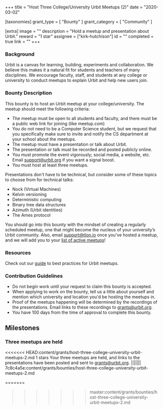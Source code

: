 +++
title = "Host Three College/University Urbit Meetups (2)"
date = "2020-03-02"

[taxonomies]
grant_type = [ "Bounty" ]
grant_category = [ "Community" ]

[extra]
image = ""
description = "Hold a meetup and presentation about Urbit."
reward = "1 star"
assignee = ["kirk-hutchison"]
id = ""
completed = true
link = ""
+++

### Background

Urbit is a canvas for learning, building, experiments and collaboration. We believe this makes it a natural fit for students and teachers of many disciplines. We encourage faculty, staff, and students at any college or university to conduct meetups to explain Urbit and help new users join.

### Bounty Description

This bounty is to host an Urbit meetup at your college/university. The meetup should meet the following criteria:

- The meetup must be open to all students and faculty, and there must be a public web link for joining (like meetup.com)
- You do not need to be a Computer Science student, but we request that you specifically make sure to invite and notify the CS department at your school about the meetups.
- The meetup must have a presentation or talk about Urbit.
- The presentation or talk must be recorded and posted publicly online.
- You must promote the event vigorously; social media, a website, etc. Email support@urbit.org if you want a signal boost.
- You must host at least three meetups.

Presentations don't have to be technical, but consider some of these topics to choose from for technical talks:

- Nock (Virtual Machines)
- Kelvin versioning
- Deterministic computing
- Binary tree data structures
- Azimuth (Urbit identities)
- The Ames protocol

You should go into this bounty with the mindset of creating a regularly scheduled meetup, one that might become the nucleus of your university’s Urbit community. Also, email support@tlon.io once you've hosted a meetup, and we will add you to your [list of active meetups](https://urbit.org/community/meetups/)!

### Resources

Check out our [guide](https://urbit.org/community/hosting-a-meetup/) to best practices for Urbit meetups.

### Contribution Guidelines

- Do not begin work until your request to claim this bounty is accepted.
- When applying to work on the bounty, tell us a little about yourself and mention which university and location you'd be hosting the meetups in.
- Proof of the meetups happening will be determined by the recordings of the presentations. Email links to these recordings to grants@urbit.org.
- You have 100 days from the time of approval to complete this bounty.

## Milestones

### Three meetups are held

<<<<<<< HEAD:content/grants/host-three-college-university-urbit-meetups-2.md
1 stars
Your three meetups are held, and links to the presentations have been posted and sent to grants@urbit.org.
||||||| 7c8c4a5e:content/grants/bounties/host-three-college-university-urbit-meetups-2.md

=======

> > > > > > > master:content/grants/bounties/host-three-college-university-urbit-meetups-2.md
